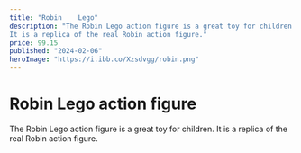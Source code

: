 ```yaml
---
title: "Robin    Lego"
description: "The Robin Lego action figure is a great toy for children. 
It is a replica of the real Robin action figure."
price: 99.15
published: "2024-02-06"
heroImage: "https://i.ibb.co/Xzsdvgg/robin.png"
---
```


# Robin  Lego action figure

The Robin Lego action figure is a great toy for children. It is a replica of the real Robin action figure.